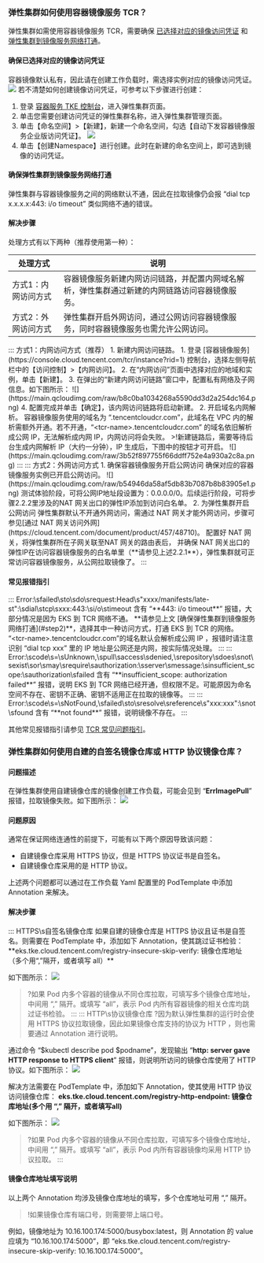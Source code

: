 ### 弹性集群如何使用容器镜像服务 TCR？


弹性集群如需使用容器镜像服务 TCR，需要确保 [已选择对应的镜像访问凭证](#step1) 和 [弹性集群到镜像服务网络打通](#step2)。

#### 确保已选择对应的镜像访问凭证[](id:step1)

容器镜像默认私有，因此请在创建工作负载时，需选择实例对应的镜像访问凭证。
![](https://main.qcloudimg.com/raw/ec737d41716a3fe79ec9c1d9ef407d08.png)
若不清楚如何创建镜像访问凭证，可参考以下步骤进行创建：
1. 登录 [容器服务 TKE 控制台](https://console.cloud.tencent.com/tke2/ecluster?rid=1)，进入弹性集群页面。
2. 单击您需要创建访问凭证的弹性集群名称，进入弹性集群管理页面。
3. 单击【命名空间】>【新建】，新建一个命名空间，勾选【自动下发容器镜像服务企业版访问凭证】。
	![](https://main.qcloudimg.com/raw/435feca4a391af10781ae22046fba887.png)
4. 单击【创建Namespace】进行创建。此时在新建的命名空间上，即可选到镜像的访问凭证。


#### 确保弹性集群到镜像服务网络打通[](id:step2)

 弹性集群与容器镜像服务之间的网络默认不通，因此在拉取镜像仍会报 “dial tcp x.x.x.x:443: i/o timeout” 类似网络不通的错误。


#### 解决步骤

处理方式有以下两种（推荐使用第一种）：


| 处理方式            | 说明                                                         |
| ------------------- | ------------------------------------------------------------ |
| 方式1：内网访问方式 | 容器镜像服务新建内网访问链路，并配置内网域名解析，弹性集群通过新建的内网链路访问容器镜像服务。 |
| 方式2：外网访问方式 | 弹性集群开启外网访问，通过公网访问容器镜像服务，同时容器镜像服务也需允许公网访问。 |


<dx-tabs>
::: 方式1：内网访问方式（推荐）
1. 新建内网访问链路。
   1. 登录 [容器镜像服务](https://console.cloud.tencent.com/tcr/instance?rid=1) 控制台，选择左侧导航栏中的【访问控制】>【内网访问】。
   2. 在“内网访问”页面中选择对应的地域和实例，单击【新建】。
   3. 在弹出的“新建内网访问链路”窗口中，配置私有网络及子网信息。如下图所示：
    ![](https://main.qcloudimg.com/raw/b8c0ba1034268a5590dd3d2a254dc164.png)
 4. 配置完成并单击【确定】，该内网访问链路将启动新建。
2. 开启域名内网解析。
   容器镜像服务使用的域名为 “<tcr-name>.tencentcloudcr.com”，此域名在 VPC 内的解析需额外开通。若不开通，“&lt;tcr-name>.tencentcloudcr.com” 的域名依旧解析成公网 IP，无法解析成内网 IP，内网访问将会失败。
>!新建链路后，需要等待后台生成内网解析 IP（大约一分钟），IP 生成后，下图中的按钮才可开启。
![](https://main.qcloudimg.com/raw/3b52f897755f66ddff752e4a930a2c8a.png)
:::
::: 方式2：外网访问方式
1. 确保容器镜像服务开启公网访问
   确保对应的容器镜像服务实例已开启公网访问。
   ![](https://main.qcloudimg.com/raw/b54946da58af5db83b7087b8b83905e1.png)
   测试体验阶段，可将公网IP地址段设置为：0.0.0.0/0。后续运行阶段，可将步骤2.2.2里涉及的NAT 网关出口的弹性IP添加到访问白名单。
2. 为弹性集群开启公网访问
   弹性集群默认不开通外网访问，需通过 NAT 网关才能外网访问，步骤可参见[通过 NAT 网关访问外网](https://cloud.tencent.com/document/product/457/48710)。
   配置好 NAT 网关，将弹性集群所在子网关联至NAT 网关的路由表后， 并确保 NAT 网关出口的弹性IP在访问容器镜像服务的白名单里（**请参见上述2.2.1**），弹性集群就可正常访问容器镜像服务，从公网拉取镜像了。
:::
</dx-tabs>




#### 常见报错指引

<dx-accordion>
::: Error:\sfailed\sto\sdo\srequest:Head\s"xxxx/manifests/late-st":\sdial\stcp\sxxx:443:\si/o\stimeout
含有 “**443: i/o timeout**” 报错，大部分情况是因为 EKS 到 TCR 网络不通。
**请参见上文 [确保弹性集群到镜像服务网络打通](#step2)**，选择其中一种访问方式，打通 EKS 到 TCR 的网络。
<dx-alert infotype="notice" title="">
“&lt;tcr-name>.tencentcloudcr.com”的域名默认会解析成公网 IP ，报错时请注意识别 “dial tcp xxx” 里的 IP 地址是公网还是内网，按实际情况处理。
</dx-alert>
:::
::: Error:\scode\s=\sUnknown,\spull\saccess\sdenied,\srepository\sdoes\snot\sexist\sor\smay\srequire\sauthorization:\sserver\smessage:\sinsufficient_scope:\sauthorization\sfailed
含有 “**insufficient_scope: authorization failed**” 报错，说明 EKS 到 TCR 网络已经开通，但权限不足。可能原因为命名空间不存在、密钥不正确、密钥不适用正在拉取的镜像等。
:::
::: Error:\scode\s=\sNotFound,\sfailed\sto\sresolve\sreference\s"xxx:xxx":\snot\sfound
含有 “**not found**” 报错，说明镜像不存在。
:::
</dx-accordion>
<br>

其他常见报错指引请参见 [TCR 常见问题指引](https://cloud.tencent.com/document/product/1141/39292)。



### 弹性集群如何使用自建的自签名镜像仓库或 HTTP 协议镜像仓库？

#### 问题描述

在弹性集群使用自建镜像仓库的镜像创建工作负载，可能会见到 “**ErrImagePull**” 报错，拉取镜像失败。如下图所示：
![](https://main.qcloudimg.com/raw/08d85768db0f556ab05a231a2e9205b6.png)

#### 问题原因

通常在保证网络连通性的前提下，可能有以下两个原因导致该问题：

- 自建镜像仓库采用 HTTPS 协议，但是 HTTPS 协议证书是自签名。
- 自建镜像仓库采用的是 HTTP 协议。

上述两个问题都可以通过在工作负载 Yaml 配置里的 PodTemplate 中添加 Annotation 来解决。

#### 解决步骤

<dx-tabs>
::: HTTPS\s自签名镜像仓库
如果自建的镜像仓库是 HTTPS 协议且证书是自签名。则需要在 PodTemplate 中，添加如下 Annotation，使其跳过证书检验：
**eks.tke.cloud.tencent.com/registry-insecure-skip-verify: 镜像仓库地址（多个用“,”隔开，或者填写 all）**

如下图所示：
![](https://main.qcloudimg.com/raw/7291dff6d8be0271c133530b4be49eb2.png)

>?如果 Pod 内多个容器的镜像从不同仓库拉取，可填写多个镜像仓库地址，中间用 “,” 隔开。或填写 “all”，表示 Pod 内所有容器镜像的相关仓库均跳过证书检验。
>:::
>::: HTTP\s协议镜像仓库
>?因为默认弹性集群的运行时会使用 HTTPS 协议拉取镜像，因此如果镜像仓库支持的协议为 HTTP ，则也需要通过 Annotation 进行说明。

通过命令 “$kubectl describe pod $podname”，发现输出 “**http: server gave HTTP response to HTTPS client**” 报错，则说明所访问的镜像仓库使用了 HTTP 协议。如下图所示：
![](https://main.qcloudimg.com/raw/903d96070e1db400a382342940faa227.png)

解决方法需要在 PodTemplate 中，添加如下 Annotation，使其使用 HTTP 协议访问镜像仓库：
**eks.tke.cloud.tencent.com/registry-http-endpoint: 镜像仓库地址(多个用 “,” 隔开，或者填写all)**

如下图所示：
![](https://main.qcloudimg.com/raw/25b198f03ae26ad1ac8d3be86361655c.png)

>?如果 Pod 内多个容器的镜像从不同仓库拉取，可填写多个镜像仓库地址，中间用 “,” 隔开。或填写 “all”，表示 Pod 内所有容器镜像均采用 HTTP 协议拉取。
>:::
></dx-tabs>



#### 镜像仓库地址填写说明

以上两个 Annotation 均涉及镜像仓库地址的填写，多个仓库地址可用 “,” 隔开。

>!如果镜像仓库有端口号，则需要带上端口号。

例如，镜像地址为 10.16.100.174:5000/busybox:latest，则 Annotation 的 value 应填为 “10.16.100.174:5000”，即 “eks.tke.cloud.tencent.com/registry-insecure-skip-verify: 10.16.100.174:5000”。
